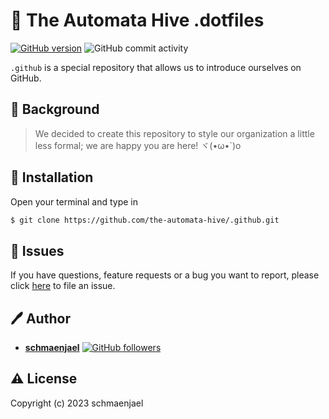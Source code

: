 # 🧾 The Automata Hive .dotfiles

[![GitHub version](https://img.shields.io/badge/version-v1.0.0-blue.svg)](https://github.com/the-automata-hive/.github.git)
![GitHub commit activity](https://img.shields.io/github/commit-activity/y/the-automata-hive/.github?color=yellowgreen)

`.github` is a special repository that allows us to introduce ourselves on GitHub.

## 📖 Background

> We decided to create this repository to style our organization a little less formal; we are happy you are here! ヾ(•ω•`)o

## 🔽 Installation

Open your terminal and type in

```sh
$ git clone https://github.com/the-automata-hive/.github.git
```

## 🐛 Issues

If you have questions, feature requests or a bug you want to report, please click
[here](https://github.com/the-automata-hive/.github/issues) to file an issue.

## 🖊️ Author

- [**schmaenjael**](https://github.com/schmaenjael) [![GitHub followers](https://img.shields.io/github/followers/schmaenjael.svg?style=social)](https://github.com/schmaenjael)

## ⚠️ License

Copyright (c) 2023 schmaenjael
